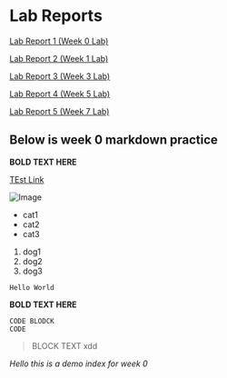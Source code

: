 # Lab Reports

[Lab Report 1 (Week 0 Lab)](https://chriswu989.github.io/cse15L-lab-reports/lab-report-1-week-0.html)

[Lab Report 2 (Week 1 Lab)](https://chriswu989.github.io/cse15L-lab-reports/lab-report-2-week-1.html)

[Lab Report 3 (Week 3 Lab)](https://chriswu989.github.io/cse15L-lab-reports/lab-report-3-week-3.html)

[Lab Report 4 (Week 5 Lab)](https://chriswu989.github.io/cse15L-lab-reports/lab-report-4-week-5.html)

[Lab Report 5 (Week 7 Lab)](https://chriswu989.github.io/cse15L-lab-reports/lab-report-4-week-7.html)
## Below is week 0 markdown practice

**BOLD TEXT HERE**


[TEst Link](https://chriswu989.github.io/cse15L-lab-reports/hi.html)


![Image](https://media.npr.org/assets/img/2021/08/11/gettyimages-1279899488_wide-f3860ceb0ef19643c335cb34df3fa1de166e2761-s1100-c50.jpg)
* cat1
* cat2
* cat3

1) dog1
2) dog2
3) dog3

`Hello World`

**BOLD TEXT HERE**

```
CODE BLODCK
CODE
```
> BLOCK TEXT xdd


*Hello this is a demo index for week 0*
